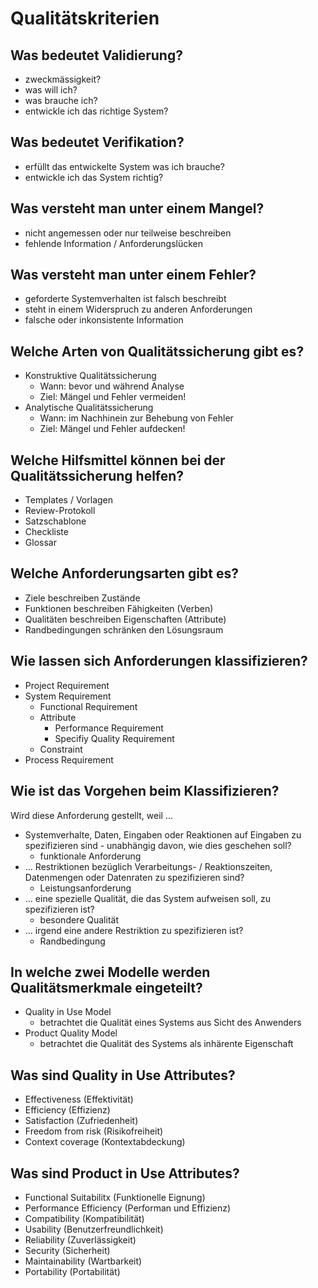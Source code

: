 # Qualitätskriterien

## Was bedeutet Validierung?
* zweckmässigkeit?
* was will ich?
* was brauche ich?
* entwickle ich das richtige System?

## Was bedeutet Verifikation?
* erfüllt das entwickelte System was ich brauche?
* entwickle ich das System richtig?

## Was versteht man unter einem Mangel?
* nicht angemessen oder nur teilweise beschreiben
* fehlende Information / Anforderungslücken

## Was versteht man unter einem Fehler?
* geforderte Systemverhalten ist falsch beschreibt
* steht in einem Widerspruch zu anderen Anforderungen
* falsche oder inkonsistente Information

## Welche Arten von Qualitätssicherung gibt es?
* Konstruktive Qualitätssicherung
    * Wann: bevor und während Analyse
    * Ziel: Mängel und Fehler vermeiden!
* Analytische Qualitätssicherung
    * Wann: im Nachhinein zur Behebung von Fehler
    * Ziel: Mängel und Fehler aufdecken!

## Welche Hilfsmittel können bei der Qualitätssicherung helfen?
* Templates / Vorlagen
* Review-Protokoll
* Satzschablone
* Checkliste
* Glossar

## Welche Anforderungsarten gibt es?
* Ziele beschreiben Zustände
* Funktionen beschreiben Fähigkeiten (Verben)
* Qualitäten beschreiben Eigenschaften (Attribute)
* Randbedingungen schränken den Lösungsraum

## Wie lassen sich Anforderungen klassifizieren?
* Project Requirement
* System Requirement
    * Functional Requirement
    * Attribute
        * Performance Requirement
        * Specifiy Quality Requirement
    * Constraint
* Process Requirement

## Wie ist das Vorgehen beim Klassifizieren?
Wird diese Anforderung gestellt, weil ...

* Systemverhalte, Daten, Eingaben oder Reaktionen auf Eingaben zu spezifizieren sind - unabhängig davon, wie dies geschehen soll?
    * funktionale Anforderung
* ... Restriktionen bezüglich Verarbeitungs- / Reaktionszeiten, Datenmengen oder Datenraten zu spezifizieren sind?
    *  Leistungsanforderung
* ... eine spezielle Qualität, die das System aufweisen soll, zu spezifizieren ist?
    * besondere Qualität
* ... irgend eine andere Restriktion zu spezifizieren ist? 
    * Randbedingung

## In welche zwei Modelle werden Qualitätsmerkmale eingeteilt?
* Quality in Use Model
    * betrachtet die Qualität eines Systems aus Sicht des Anwenders
* Product Quality Model
    * betrachtet die Qualität des Systems als inhärente Eigenschaft

## Was sind Quality in Use Attributes?
* Effectiveness (Effektivität)
* Efficiency (Effizienz)
* Satisfaction (Zufriedenheit)
* Freedom from risk (Risikofreiheit)
* Context coverage (Kontextabdeckung)

## Was sind Product in Use Attributes?
* Functional Suitabilitx (Funktionelle Eignung)
* Performance Efficiency (Performan und Effizienz)
* Compatibility (Kompatibilität)
* Usability (Benutzerfreundlichkeit)
* Reliability (Zuverlässigkeit)
* Security (Sicherheit)
* Maintainability (Wartbarkeit)
* Portability (Portabilität)

